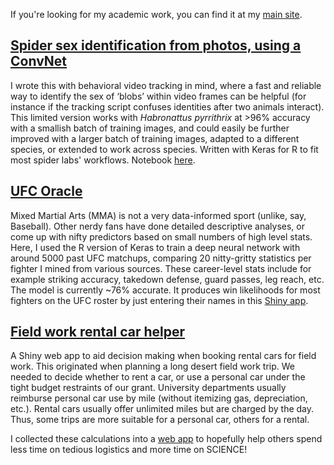 If you're looking for my academic work, you can find it at my [main site](http://danielzurek.com).

## [Spider sex identification from photos, using a ConvNet]((https://arachnarchy.github.io/spider_deep_sexer_notebook.nb.html))

I wrote this with behavioral video tracking in mind, where a fast and reliable way to identify the sex of ‘blobs’ within video frames can be helpful (for instance if the tracking script confuses identities after two animals interact). This limited version works with *Habronattus pyrrithrix* at >96% accuracy with a smallish batch of training images, and could easily be further improved with a larger batch of training images, adapted to a different species, or extended to work across species. Written with Keras for R to fit most spider labs' workflows. Notebook [here](https://arachnarchy.github.io/spider_deep_sexer_notebook.nb.html).

## [UFC Oracle](https://arachnarchy.shinyapps.io/ufc_predict/)

Mixed Martial Arts (MMA) is not a very data-informed sport (unlike, say, Baseball). Other nerdy fans have done detailed descriptive analyses, or come up with nifty predictors based on small numbers of high level stats. Here, I used the R version of Keras to train a deep neural network with around 5000 past UFC matchups, comparing 20 nitty-gritty statistics per fighter I mined from various sources. These career-level stats include for example striking accuracy, takedown defense, guard passes, leg reach, etc. The model is currently ~76% accurate. It produces win likelihoods for most fighters on the UFC roster by just entering their names in this [Shiny app](https://arachnarchy.shinyapps.io/ufc_predict/).

## [Field work rental car helper](https://arachnarchy.shinyapps.io/field_cars/)

A Shiny web app to aid decision making when booking rental cars for field work. This originated when planning a long desert field work trip. We needed to decide whether to rent a car, or use a personal car under the tight budget restraints of our grant. University departments usually reimburse personal car use by mile (without itemizing gas, depreciation, etc.). Rental cars usually offer unlimited miles but are charged by the day. Thus, some trips are more suitable for a personal car, others for a rental.

I collected these calculations into a [web app](https://arachnarchy.shinyapps.io/field_cars/) to hopefully help others spend less time on tedious logistics and more time on SCIENCE!
